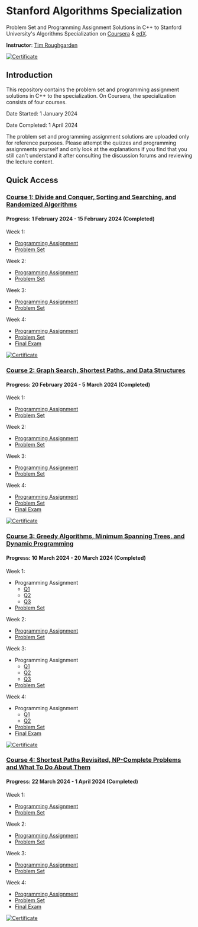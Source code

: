 # Stanford Algorithms Specialization
Problem Set and Programming Assignment Solutions in C++ to Stanford University's Algorithms Specialization on [Coursera](https://www.coursera.org/specializations/algorithms) &amp; [edX](https://www.edx.org/course/algorithms-design-and-analysis).

**Instructor**: [Tim Roughgarden](https://www.coursera.org/instructor/~768)

[![Certificate](./ScreenShots/Algorithms%20Specialization.png)](#?size=a4)

## Introduction
This repository contains the problem set and programming assignment solutions in C++ to the specialization. On Coursera, the specialization consists of four courses.

Date Started: 1 January 2024

Date Completed: 1 April 2024

The problem set and programming assignment solutions are uploaded only for reference purposes. Please attempt the quizzes and programming assignments yourself and only look at the explanations if you find that you still can't understand it after consulting the discussion forums and reviewing the lecture content.

## Quick Access
### [Course 1: Divide and Conquer, Sorting and Searching, and Randomized Algorithms](https://github.com/liuhh02/stanford-algorithms-specialization/tree/main/Course%201)
#### Progress: 1 February 2024 - 15 February 2024 (Completed)
Week 1:
* [Programming Assignment](#)
* [Problem Set](#)

Week 2:
* [Programming Assignment](#)
* [Problem Set](#)

Week 3:
* [Programming Assignment](#)
* [Problem Set](#)

Week 4:
* [Programming Assignment](#)
* [Problem Set](#)
* [Final Exam](#)

[![Certificate](./ScreenShots/Divide%20and%20Conquer%2C%20Sorting%20and%20Searching%2C%20and%20Randomized%20Algorithms.png)](#?size=a4)

### [Course 2: Graph Search, Shortest Paths, and Data Structures](https://github.com/liuhh02/stanford-algorithms-specialization/tree/main/Course%202)
#### Progress: 20 February 2024 - 5 March 2024 (Completed)
Week 1:
* [Programming Assignment](#)
* [Problem Set](#)

Week 2:
* [Programming Assignment](#)
* [Problem Set](#)

Week 3:
* [Programming Assignment](#)
* [Problem Set](#)

Week 4:
* [Programming Assignment](#)
* [Problem Set](#)
* [Final Exam](#)

[![Certificate](./ScreenShots/Graph%20Search%2C%20Shortest%20Paths%2C%20and%20Data%20Structures.png)](#?size=a4)

### [Course 3: Greedy Algorithms, Minimum Spanning Trees, and Dynamic Programming](https://github.com/liuhh02/stanford-algorithms-specialization/tree/main/Course%203/Week%201)
#### Progress: 10 March 2024 - 20 March 2024 (Completed)
Week 1:
* Programming Assignment
    * [Q1](#)
    * [Q2](#)
    * [Q3](#)
* [Problem Set](#)

Week 2:
* [Programming Assignment](#)
* [Problem Set](#)

Week 3:
* Programming Assignment
    * [Q1](#)
    * [Q2](#)
    * [Q3](#)
* [Problem Set](#)

Week 4:
* Programming Assignment
    * [Q1](#)
    * [Q2](#)
* [Problem Set](#)
* [Final Exam](#)

[![Certificate](./ScreenShots/Greedy%20Algorithms%2C%20Minimum%20Spanning%20Trees%2C%20and%20Dynamic%20Programming.png)](#?size=a4)

### [Course 4: Shortest Paths Revisited, NP-Complete Problems and What To Do About Them](https://github.com/liuhh02/stanford-algorithms-specialization/tree/main/Course%204)
#### Progress: 22 March 2024 - 1 April 2024 (Completed)
Week 1:
* [Programming Assignment](#)
* [Problem Set](#)

Week 2:
* [Programming Assignment](#)
* [Problem Set](#)

Week 3:
* [Programming Assignment](#)
* [Problem Set](#)

Week 4:
* [Programming Assignment](#)
* [Problem Set](#)
* [Final Exam](#)

[![Certificate](./ScreenShots/Shortest%20Paths%20Revisited%2C%20NP-Complete%20Problems%20and%20What%20To%20Do%20About%20Them.png)](#?size=a4)


